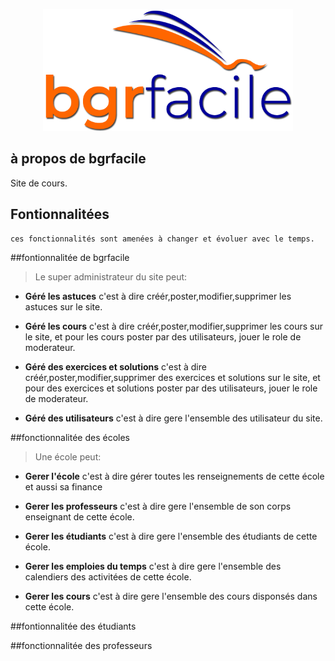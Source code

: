 <p align="center"><img src="/public/assets_template/logo.png" width="400"></p>



## à propos de bgrfacile
Site de cours.

## Fontionnalitées
````
ces fonctionnalités sont amenées à changer et évoluer avec le temps.
````
##fontionnalitée de bgrfacile
>Le super administrateur du site peut:

- **Géré les astuces** c'est à dire créér,poster,modifier,supprimer les astuces sur le site.

- **Géré les cours** c'est à dire créér,poster,modifier,supprimer les cours sur le site, et pour les cours poster par des utilisateurs, jouer le role de moderateur.

- **Géré des exercices et solutions** c'est à dire créér,poster,modifier,supprimer des exercices et solutions sur le site, et pour des exercices et solutions poster par des utilisateurs, jouer le role de moderateur.

- **Géré des utilisateurs** c'est à dire gere l'ensemble des utilisateur du site.


##fonctionnalitée des écoles
>Une école peut:

- **Gerer l'école** c'est à dire gérer toutes les renseignements de cette école et aussi sa finance 

- **Gerer les professeurs** c'est à dire gere l'ensemble de son corps enseignant de cette école.

- **Gerer les étudiants** c'est à dire gere l'ensemble des étudiants de cette école.

- **Gerer les emploies du temps** c'est à dire gere l'ensemble des calendiers des activitées de cette école.

- **Gerer les cours** c'est à dire gere l'ensemble des cours disponsés dans cette école.

##fontionnalitée des étudiants


##fonctionnalitée des professeurs



